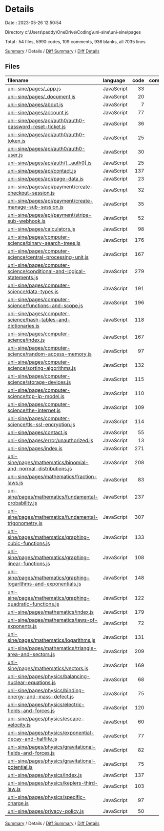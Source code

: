 # Details

Date : 2023-05-26 12:50:54

Directory c:\\Users\\paddy\\OneDrive\\Coding\\uni-sine\\uni-sine\\pages

Total : 54 files,  5990 codes, 109 comments, 936 blanks, all 7035 lines

[Summary](results.md) / Details / [Diff Summary](diff.md) / [Diff Details](diff-details.md)

## Files
| filename | language | code | comment | blank | total |
| :--- | :--- | ---: | ---: | ---: | ---: |
| [uni-sine/pages/_app.js](/uni-sine/pages/_app.js) | JavaScript | 33 | 1 | 3 | 37 |
| [uni-sine/pages/_document.js](/uni-sine/pages/_document.js) | JavaScript | 20 | 17 | 3 | 40 |
| [uni-sine/pages/about.js](/uni-sine/pages/about.js) | JavaScript | 7 | 0 | 3 | 10 |
| [uni-sine/pages/account.js](/uni-sine/pages/account.js) | JavaScript | 77 | 0 | 9 | 86 |
| [uni-sine/pages/api/auth0/auth0-password-reset-ticket.js](/uni-sine/pages/api/auth0/auth0-password-reset-ticket.js) | JavaScript | 36 | 1 | 1 | 38 |
| [uni-sine/pages/api/auth0/auth0-token.js](/uni-sine/pages/api/auth0/auth0-token.js) | JavaScript | 25 | 1 | 5 | 31 |
| [uni-sine/pages/api/auth0/auth0-user.js](/uni-sine/pages/api/auth0/auth0-user.js) | JavaScript | 30 | 1 | 3 | 34 |
| [uni-sine/pages/api/auth/[...auth0].js](/uni-sine/pages/api/auth/%5B...auth0%5D.js) | JavaScript | 25 | 0 | 3 | 28 |
| [uni-sine/pages/api/contact.js](/uni-sine/pages/api/contact.js) | JavaScript | 137 | 5 | 23 | 165 |
| [uni-sine/pages/api/page-data.js](/uni-sine/pages/api/page-data.js) | JavaScript | 23 | 0 | 4 | 27 |
| [uni-sine/pages/api/payment/create-checkout-session.js](/uni-sine/pages/api/payment/create-checkout-session.js) | JavaScript | 32 | 0 | 6 | 38 |
| [uni-sine/pages/api/payment/create-manage-sub-session.js](/uni-sine/pages/api/payment/create-manage-sub-session.js) | JavaScript | 35 | 1 | 4 | 40 |
| [uni-sine/pages/api/payment/stripe-sub-webhook.js](/uni-sine/pages/api/payment/stripe-sub-webhook.js) | JavaScript | 52 | 1 | 9 | 62 |
| [uni-sine/pages/calculators.js](/uni-sine/pages/calculators.js) | JavaScript | 98 | 3 | 13 | 114 |
| [uni-sine/pages/computer-science/binary-search-trees.js](/uni-sine/pages/computer-science/binary-search-trees.js) | JavaScript | 176 | 15 | 22 | 213 |
| [uni-sine/pages/computer-science/central-processing-unit.js](/uni-sine/pages/computer-science/central-processing-unit.js) | JavaScript | 167 | 0 | 24 | 191 |
| [uni-sine/pages/computer-science/conditional-and-logical-statements.js](/uni-sine/pages/computer-science/conditional-and-logical-statements.js) | JavaScript | 279 | 0 | 31 | 310 |
| [uni-sine/pages/computer-science/data-types.js](/uni-sine/pages/computer-science/data-types.js) | JavaScript | 191 | 0 | 14 | 205 |
| [uni-sine/pages/computer-science/functions-and-scope.js](/uni-sine/pages/computer-science/functions-and-scope.js) | JavaScript | 196 | 2 | 25 | 223 |
| [uni-sine/pages/computer-science/hash-tables-and-dictionaries.js](/uni-sine/pages/computer-science/hash-tables-and-dictionaries.js) | JavaScript | 118 | 11 | 20 | 149 |
| [uni-sine/pages/computer-science/index.js](/uni-sine/pages/computer-science/index.js) | JavaScript | 167 | 4 | 26 | 197 |
| [uni-sine/pages/computer-science/random-access-memory.js](/uni-sine/pages/computer-science/random-access-memory.js) | JavaScript | 97 | 0 | 12 | 109 |
| [uni-sine/pages/computer-science/sorting-algorithms.js](/uni-sine/pages/computer-science/sorting-algorithms.js) | JavaScript | 132 | 14 | 16 | 162 |
| [uni-sine/pages/computer-science/storage-devices.js](/uni-sine/pages/computer-science/storage-devices.js) | JavaScript | 115 | 0 | 10 | 125 |
| [uni-sine/pages/computer-science/tcp-ip-model.js](/uni-sine/pages/computer-science/tcp-ip-model.js) | JavaScript | 110 | 0 | 8 | 118 |
| [uni-sine/pages/computer-science/the-internet.js](/uni-sine/pages/computer-science/the-internet.js) | JavaScript | 109 | 0 | 12 | 121 |
| [uni-sine/pages/computer-science/tls-ssl-encryption.js](/uni-sine/pages/computer-science/tls-ssl-encryption.js) | JavaScript | 114 | 0 | 9 | 123 |
| [uni-sine/pages/contact.js](/uni-sine/pages/contact.js) | JavaScript | 55 | 0 | 13 | 68 |
| [uni-sine/pages/error/unauthorized.js](/uni-sine/pages/error/unauthorized.js) | JavaScript | 13 | 0 | 3 | 16 |
| [uni-sine/pages/index.js](/uni-sine/pages/index.js) | JavaScript | 271 | 0 | 40 | 311 |
| [uni-sine/pages/mathematics/binomial-and-normal-distributions.js](/uni-sine/pages/mathematics/binomial-and-normal-distributions.js) | JavaScript | 208 | 0 | 74 | 282 |
| [uni-sine/pages/mathematics/fraction-laws.js](/uni-sine/pages/mathematics/fraction-laws.js) | JavaScript | 83 | 0 | 11 | 94 |
| [uni-sine/pages/mathematics/fundamental-probability.js](/uni-sine/pages/mathematics/fundamental-probability.js) | JavaScript | 237 | 0 | 64 | 301 |
| [uni-sine/pages/mathematics/fundamental-trigonometry.js](/uni-sine/pages/mathematics/fundamental-trigonometry.js) | JavaScript | 307 | 0 | 55 | 362 |
| [uni-sine/pages/mathematics/graphing-cubic-functions.js](/uni-sine/pages/mathematics/graphing-cubic-functions.js) | JavaScript | 133 | 0 | 34 | 167 |
| [uni-sine/pages/mathematics/graphing-linear-functions.js](/uni-sine/pages/mathematics/graphing-linear-functions.js) | JavaScript | 108 | 0 | 17 | 125 |
| [uni-sine/pages/mathematics/graphing-logarithms-and-exponentials.js](/uni-sine/pages/mathematics/graphing-logarithms-and-exponentials.js) | JavaScript | 148 | 0 | 43 | 191 |
| [uni-sine/pages/mathematics/graphing-quadratic-functions.js](/uni-sine/pages/mathematics/graphing-quadratic-functions.js) | JavaScript | 122 | 0 | 23 | 145 |
| [uni-sine/pages/mathematics/index.js](/uni-sine/pages/mathematics/index.js) | JavaScript | 179 | 28 | 26 | 233 |
| [uni-sine/pages/mathematics/laws-of-exponents.js](/uni-sine/pages/mathematics/laws-of-exponents.js) | JavaScript | 72 | 0 | 10 | 82 |
| [uni-sine/pages/mathematics/logarithms.js](/uni-sine/pages/mathematics/logarithms.js) | JavaScript | 131 | 0 | 41 | 172 |
| [uni-sine/pages/mathematics/triangle-area-and-sectors.js](/uni-sine/pages/mathematics/triangle-area-and-sectors.js) | JavaScript | 209 | 0 | 14 | 223 |
| [uni-sine/pages/mathematics/vectors.js](/uni-sine/pages/mathematics/vectors.js) | JavaScript | 169 | 0 | 17 | 186 |
| [uni-sine/pages/physics/balancing-nuclear-equations.js](/uni-sine/pages/physics/balancing-nuclear-equations.js) | JavaScript | 68 | 0 | 17 | 85 |
| [uni-sine/pages/physics/binding-energy-and-mass-defect.js](/uni-sine/pages/physics/binding-energy-and-mass-defect.js) | JavaScript | 75 | 0 | 13 | 88 |
| [uni-sine/pages/physics/electric-fields-and-forces.js](/uni-sine/pages/physics/electric-fields-and-forces.js) | JavaScript | 120 | 0 | 17 | 137 |
| [uni-sine/pages/physics/escape-velocity.js](/uni-sine/pages/physics/escape-velocity.js) | JavaScript | 60 | 0 | 10 | 70 |
| [uni-sine/pages/physics/exponential-decay-and-halflife.js](/uni-sine/pages/physics/exponential-decay-and-halflife.js) | JavaScript | 77 | 0 | 8 | 85 |
| [uni-sine/pages/physics/gravitational-fields-and-forces.js](/uni-sine/pages/physics/gravitational-fields-and-forces.js) | JavaScript | 82 | 0 | 9 | 91 |
| [uni-sine/pages/physics/gravitational-potential.js](/uni-sine/pages/physics/gravitational-potential.js) | JavaScript | 75 | 0 | 10 | 85 |
| [uni-sine/pages/physics/index.js](/uni-sine/pages/physics/index.js) | JavaScript | 137 | 4 | 23 | 164 |
| [uni-sine/pages/physics/keplers-third-law.js](/uni-sine/pages/physics/keplers-third-law.js) | JavaScript | 103 | 0 | 10 | 113 |
| [uni-sine/pages/physics/specific-charge.js](/uni-sine/pages/physics/specific-charge.js) | JavaScript | 97 | 0 | 8 | 105 |
| [uni-sine/pages/privacy-policy.js](/uni-sine/pages/privacy-policy.js) | JavaScript | 50 | 0 | 8 | 58 |

[Summary](results.md) / Details / [Diff Summary](diff.md) / [Diff Details](diff-details.md)